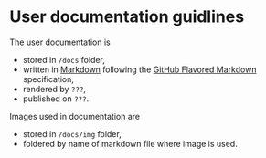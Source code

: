 # User documentation guidlines

The user documentation is

- stored in `/docs` folder,
- written in [Markdown](https://www.markdownguide.org/) following the [GitHub Flavored Markdown](https://github.github.com/gfm/) specification,
- rendered by `???`,
- published on `???`.

Images used in documentation are

- stored in `/docs/img` folder,
- foldered by name of markdown file where image is used.
